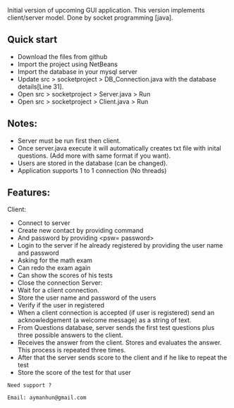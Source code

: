 Initial version of upcoming GUI application. This version implements client/server model. Done by socket programming [java].

## Quick start

- Download the files from github
- Import the project using NetBeans
- Import the database in your mysql server
- Update src > socketproject > DB_Connection.java with the database details[Line 31].
- Open src > socketproject > Server.java > Run 
- Open src > socketproject > Client.java > Run 


## Notes:
- Server must be run first then client.
- Once server.java execute it will automatically creates txt file with inital questions. (Add more with same format if you want).
- Users are stored in the database (can be changed).
- Application supports 1 to 1 connection (No threads)

## Features:
Client:
-	Connect to server
-	Create new contact by providing <new user> command
-	And password by providing <psw= password>
-	Login to the server if he already registered by providing the user name and password 
-	Asking for the math exam
-	Can redo the exam again
-	Can show the scores of his tests
-	Close the connection
Server:
-	Wait for a client connection.
-	Store the user name and password of the users
-	Verify if the user in registered 
-	When a client connection is accepted (if user is registered) send an acknowledgement (a welcome message) as a string of text.
-	From Questions database, server sends the first test questions plus three possible answers to the client.
-	Receives the answer from the client. Stores and evaluates the answer. This process is repeated three times.
-	After that the server sends score to the client and if he like to repeat the test
-	Store the score of the test for that user

```
Need support ? 

Email: aymanhun@gmail.com

